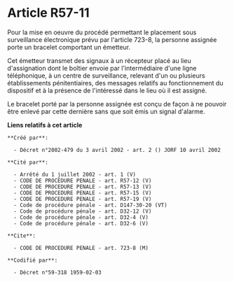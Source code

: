 # Article R57-11

Pour la mise en oeuvre du procédé permettant le placement sous surveillance électronique prévu par l'article 723-8, la
personne assignée porte un bracelet comportant un émetteur.

Cet émetteur transmet des signaux à un récepteur placé au lieu d'assignation dont le boîtier envoie par l'intermédiaire d'une
ligne téléphonique, à un centre de surveillance, relevant d'un ou plusieurs établissements pénitentiaires, des messages
relatifs au fonctionnement du dispositif et à la présence de l'intéressé dans le lieu où il est assigné.

Le bracelet porté par la personne assignée est conçu de façon à ne pouvoir être enlevé par cette dernière sans que soit émis
un signal d'alarme.

**Liens relatifs à cet article**

	**Créé par**:

	  - Décret n°2002-479 du 3 avril 2002 - art. 2 () JORF 10 avril 2002

	**Cité par**:

	  - Arrêté du 1 juillet 2002 - art. 1 (V)
	  - CODE DE PROCEDURE PENALE - art. R57-12 (V)
	  - CODE DE PROCEDURE PENALE - art. R57-13 (V)
	  - CODE DE PROCEDURE PENALE - art. R57-15 (V)
	  - CODE DE PROCEDURE PENALE - art. R57-19 (V)
	  - Code de procédure pénale - art. D147-30-20 (VT)
	  - Code de procédure pénale - art. D32-12 (V)
	  - Code de procédure pénale - art. D32-4 (V)
	  - Code de procédure pénale - art. D32-6 (V)

	**Cite**:

	  - CODE DE PROCEDURE PENALE - art. 723-8 (M)

	**Codifié par**:

	  - Décret n°59-318 1959-02-03
